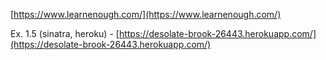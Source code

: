 [https://www.learnenough.com/](https://www.learnenough.com/)

Ex. 1.5 (sinatra, heroku) - [https://desolate-brook-26443.herokuapp.com/](https://desolate-brook-26443.herokuapp.com/)
